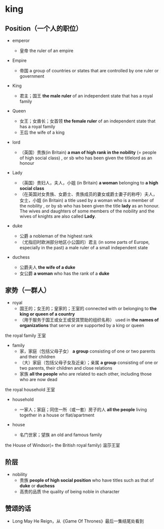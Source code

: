 # king

## Position（一个人的职位）

- emperor
  - 皇帝 the ruler of an empire

- Empire
  - 帝国 a group of countries or states that are controlled by one ruler or government

- King
  - 君主；国王 **the male ruler** of an independent state that has a royal family

- Queen
  - 女王；女酋长；女首领 **the female ruler** of an independent state that has a royal family
  - 王后 the wife of a king

- lord
  - （英国）贵族(in Britain) **a man of high rank in the nobility** (= people of high social class) , or sb who has been given the titlelord as an honour

- Lady
  - （英国）贵妇人，夫人，小姐 (in Britain) **a woman** belonging to **a high social class**
  - （在英国对女贵族、女爵士、贵族成员的妻女或爵士妻子的称呼）夫人，女士，小姐 (in Britain) a title used by a woman who is a member of the nobility , or by sb who has been given the title **lady** as an honour. The wives and daughters of some members of the nobility and the wives of knights are also called **Lady**.

- duke
  - 公爵 a nobleman of the highest rank
  - （尤指旧时欧洲部分地区小公国的）君主 (in some parts of Europe, especially in the past) a male ruler of a small independent state

- duchess
  - 公爵夫人 **the wife of a duke**
  - 女公爵 **a woman** who has the rank of a **duke**

## 家势（一群人）

- royal
  - 国王的；女王的；皇家的；王室的 connected with or belonging to **the king or queen of a country**
  - （用于服务于国王或女王或受其赞助的组织名称） used in **the names of organizations** that serve or are supported by a king or queen

the royal family
王室

- family
  - 家，家庭（包括父母子女） **a group** consisting of one or two parents and their children
  - （大）家庭（包括父母子女及近亲）；亲属 **a group** consisting of one or two parents, their children and close relations
  - 家族 **all the people** who are related to each other, including those who are now dead

the royal household
王室

- household
  - 一家人；家庭；同住一所（或一套）房子的人 **all the people** living together in a house or flat/apartment

- house
  - 名门世家；望族 an old and famous family

the House of Windsor(= the British royal family)
温莎王室

## 阶层

- nobility
  - 贵族 **people of high social position** who have titles such as that of **duke** or **duchess**
  - 高贵的品质 the quality of being noble in character

## 赞颂的话

- Long May He Reign，从《Game Of Thrones》最后一集结尾处看到

